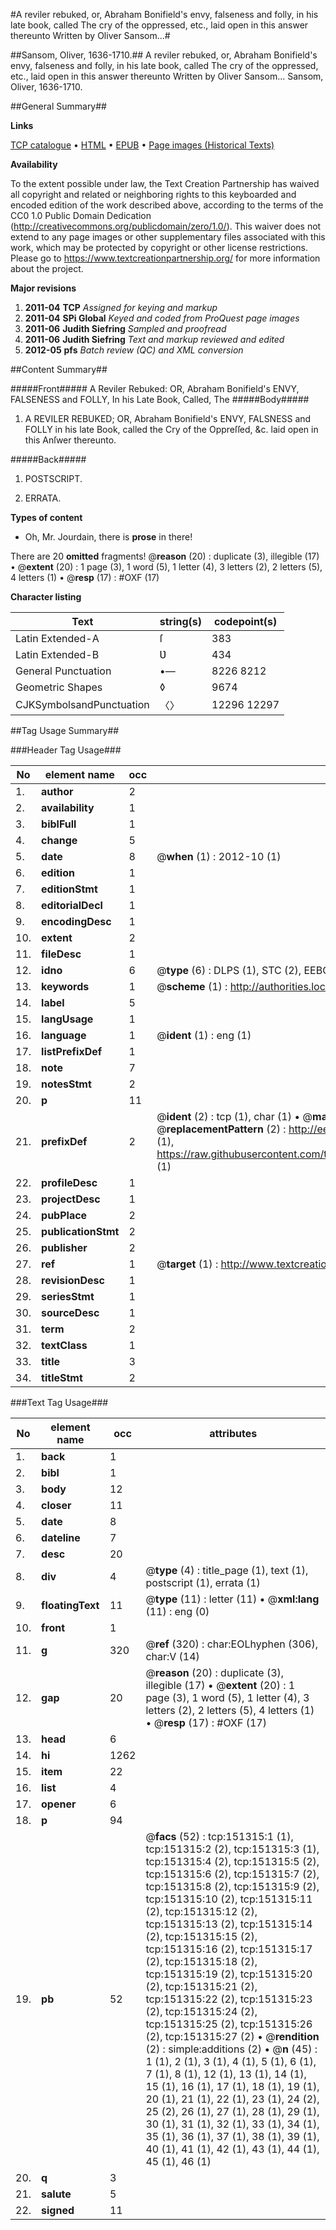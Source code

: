 #A reviler rebuked, or, Abraham Bonifield's envy, falseness and folly, in his late book, called The cry of the oppressed, etc., laid open in this answer thereunto Written by Oliver Sansom...#

##Sansom, Oliver, 1636-1710.##
A reviler rebuked, or, Abraham Bonifield's envy, falseness and folly, in his late book, called The cry of the oppressed, etc., laid open in this answer thereunto Written by Oliver Sansom...
Sansom, Oliver, 1636-1710.

##General Summary##

**Links**

[TCP catalogue](http://www.ota.ox.ac.uk/tcp/)  • 
[HTML](http://tei.it.ox.ac.uk/tcp/Texts-HTML/free/A94/A94202.html)  • 
[EPUB](http://tei.it.ox.ac.uk/tcp/Texts-EPUB/free/A94/A94202.epub) • 
[Page images (Historical Texts)](https://historicaltexts.jisc.ac.uk/eebo-42476322e)

**Availability**

To the extent possible under law, the Text Creation Partnership has waived all copyright and related or neighboring rights to this keyboarded and encoded edition of the work described above, according to the terms of the CC0 1.0 Public Domain Dedication (http://creativecommons.org/publicdomain/zero/1.0/). This waiver does not extend to any page images or other supplementary files associated with this work, which may be protected by copyright or other license restrictions. Please go to https://www.textcreationpartnership.org/ for more information about the project.

**Major revisions**

1. __2011-04__ __TCP__ *Assigned for keying and markup*
1. __2011-04__ __SPi Global__ *Keyed and coded from ProQuest page images*
1. __2011-06__ __Judith Siefring__ *Sampled and proofread*
1. __2011-06__ __Judith Siefring__ *Text and markup reviewed and edited*
1. __2012-05__ __pfs__ *Batch review (QC) and XML conversion*

##Content Summary##

#####Front#####
A Reviler Rebuked: OR, Abraham Bonifield's ENVY, FALSENESS and FOLLY, In his Late Book, Called, The 
#####Body#####

1. A REVILER REBUKED; OR, Abraham Bonifield's ENVY, FALSNESS and FOLLY in his late Book, called the Cry of the Oppreſſed, &c. laid open in this Anſwer thereunto.

#####Back#####

1. POSTSCRIPT.

1. ERRATA.

**Types of content**

  * Oh, Mr. Jourdain, there is **prose** in there!

There are 20 **omitted** fragments! 
 @__reason__ (20) : duplicate (3), illegible (17)  •  @__extent__ (20) : 1 page (3), 1 word (5), 1 letter (4), 3 letters (2), 2 letters (5), 4 letters (1)  •  @__resp__ (17) : #OXF (17)

**Character listing**


|Text|string(s)|codepoint(s)|
|---|---|---|
|Latin Extended-A|ſ|383|
|Latin Extended-B|Ʋ|434|
|General Punctuation|•—|8226 8212|
|Geometric Shapes|◊|9674|
|CJKSymbolsandPunctuation|〈〉|12296 12297|

##Tag Usage Summary##

###Header Tag Usage###

|No|element name|occ|attributes|
|---|---|---|---|
|1.|__author__|2||
|2.|__availability__|1||
|3.|__biblFull__|1||
|4.|__change__|5||
|5.|__date__|8| @__when__ (1) : 2012-10 (1)|
|6.|__edition__|1||
|7.|__editionStmt__|1||
|8.|__editorialDecl__|1||
|9.|__encodingDesc__|1||
|10.|__extent__|2||
|11.|__fileDesc__|1||
|12.|__idno__|6| @__type__ (6) : DLPS (1), STC (2), EEBO-CITATION (1), OCLC (1), VID (1)|
|13.|__keywords__|1| @__scheme__ (1) : http://authorities.loc.gov/ (1)|
|14.|__label__|5||
|15.|__langUsage__|1||
|16.|__language__|1| @__ident__ (1) : eng (1)|
|17.|__listPrefixDef__|1||
|18.|__note__|7||
|19.|__notesStmt__|2||
|20.|__p__|11||
|21.|__prefixDef__|2| @__ident__ (2) : tcp (1), char (1)  •  @__matchPattern__ (2) : ([0-9\-]+):([0-9IVX]+) (1), (.+) (1)  •  @__replacementPattern__ (2) : http://eebo.chadwyck.com/downloadtiff?vid=$1&page=$2 (1), https://raw.githubusercontent.com/textcreationpartnership/Texts/master/tcpchars.xml#$1 (1)|
|22.|__profileDesc__|1||
|23.|__projectDesc__|1||
|24.|__pubPlace__|2||
|25.|__publicationStmt__|2||
|26.|__publisher__|2||
|27.|__ref__|1| @__target__ (1) : http://www.textcreationpartnership.org/docs/. (1)|
|28.|__revisionDesc__|1||
|29.|__seriesStmt__|1||
|30.|__sourceDesc__|1||
|31.|__term__|2||
|32.|__textClass__|1||
|33.|__title__|3||
|34.|__titleStmt__|2||


###Text Tag Usage###

|No|element name|occ|attributes|
|---|---|---|---|
|1.|__back__|1||
|2.|__bibl__|1||
|3.|__body__|12||
|4.|__closer__|11||
|5.|__date__|8||
|6.|__dateline__|7||
|7.|__desc__|20||
|8.|__div__|4| @__type__ (4) : title_page (1), text (1), postscript (1), errata (1)|
|9.|__floatingText__|11| @__type__ (11) : letter (11)  •  @__xml:lang__ (11) : eng (0)|
|10.|__front__|1||
|11.|__g__|320| @__ref__ (320) : char:EOLhyphen (306), char:V (14)|
|12.|__gap__|20| @__reason__ (20) : duplicate (3), illegible (17)  •  @__extent__ (20) : 1 page (3), 1 word (5), 1 letter (4), 3 letters (2), 2 letters (5), 4 letters (1)  •  @__resp__ (17) : #OXF (17)|
|13.|__head__|6||
|14.|__hi__|1262||
|15.|__item__|22||
|16.|__list__|4||
|17.|__opener__|6||
|18.|__p__|94||
|19.|__pb__|52| @__facs__ (52) : tcp:151315:1 (1), tcp:151315:2 (2), tcp:151315:3 (1), tcp:151315:4 (2), tcp:151315:5 (2), tcp:151315:6 (2), tcp:151315:7 (2), tcp:151315:8 (2), tcp:151315:9 (2), tcp:151315:10 (2), tcp:151315:11 (2), tcp:151315:12 (2), tcp:151315:13 (2), tcp:151315:14 (2), tcp:151315:15 (2), tcp:151315:16 (2), tcp:151315:17 (2), tcp:151315:18 (2), tcp:151315:19 (2), tcp:151315:20 (2), tcp:151315:21 (2), tcp:151315:22 (2), tcp:151315:23 (2), tcp:151315:24 (2), tcp:151315:25 (2), tcp:151315:26 (2), tcp:151315:27 (2)  •  @__rendition__ (2) : simple:additions (2)  •  @__n__ (45) : 1 (1), 2 (1), 3 (1), 4 (1), 5 (1), 6 (1), 7 (1), 8 (1), 12 (1), 13 (1), 14 (1), 15 (1), 16 (1), 17 (1), 18 (1), 19 (1), 20 (1), 21 (1), 22 (1), 23 (1), 24 (2), 25 (2), 26 (1), 27 (1), 28 (1), 29 (1), 30 (1), 31 (1), 32 (1), 33 (1), 34 (1), 35 (1), 36 (1), 37 (1), 38 (1), 39 (1), 40 (1), 41 (1), 42 (1), 43 (1), 44 (1), 45 (1), 46 (1)|
|20.|__q__|3||
|21.|__salute__|5||
|22.|__signed__|11||
